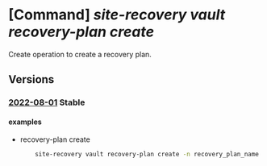 # [Command] _site-recovery vault recovery-plan create_

Create operation to create a recovery plan.

## Versions

### [2022-08-01](/Resources/mgmt-plane/L3N1YnNjcmlwdGlvbnMve30vcmVzb3VyY2Vncm91cHMve30vcHJvdmlkZXJzL21pY3Jvc29mdC5yZWNvdmVyeXNlcnZpY2VzL3ZhdWx0cy97fS9yZXBsaWNhdGlvbnJlY292ZXJ5cGxhbnMve30=/2022-08-01.xml) **Stable**

<!-- mgmt-plane /subscriptions/{}/resourcegroups/{}/providers/microsoft.recoveryservices/vaults/{}/replicationrecoveryplans/{} 2022-08-01 -->

#### examples

- recovery-plan create
    ```bash
        site-recovery vault recovery-plan create -n recovery_plan_name -g rg --vault-name vault_name --groups '[{group-type:Boot,replication-protected-items:[{id:protected_item_id,virtual-machine-id:vm_id}]}]' --primary-fabric-id fabric1_id --recovery-fabric-id fabric2_id --failover-deployment-model ResourceManager
    ```
